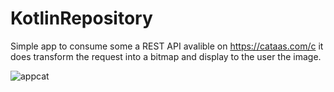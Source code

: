 # KotlinRepository
Simple app to consume some a REST API avalible on https://cataas.com/c
it does transform the request into a bitmap and display to the user the image. 

![appcat](https://user-images.githubusercontent.com/77680596/160214004-462e975b-c3eb-4f80-9ee3-d7c4bba76ebd.png)
